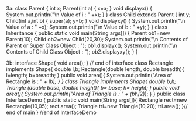 3a:
class Parent
{
int x;
Parent(int a)
{
x=a;
}
void displayx()
{
System.out.println("\n Value of i : " +x);
}
}
class Child extends Parent
{
int y;
Child(int a,int b)
{
super(a);
y=b;
}
void displayxy()
{
System.out.println("\n Value of a : " +x);
System.out.println("\n Value of b : " +y);
}
}
class Inheritance
{
public static void main(String args[])
{
Parent ob1=new Parent(10);
Child ob2=new Child(20,30);
System.out.println("\n Contents of Parent or Super Class Object : ");
ob1.displayx();
System.out.println("\n Contents of Child Class Object : ");
ob2.displayxy();
}
}

3b:
interface Shape{
void area();
} // end of interface
class Rectangle implements Shape{
double l,b;
Rectangle(double length, double breadth){
l=length;
b=breadth;
}
public void area(){
System.out.println("Area of Rectangle is : " + l*b);
}
}
class Triangle implements Shape{
double b,h;
Triangle (double base, double height){
b= base;
h= height;
}
public void area(){
System.out.println("Area of Triangle is : " + (b*h/2));
}
}
public class InterfaceDemo {
public static void main(String args[]){
Rectangle rect=new Rectangle(10,05);
rect.area();
Triangle tri=new Triangle(10,20);
tri.area();
}// end of main
} //end of InterfaceDemo
